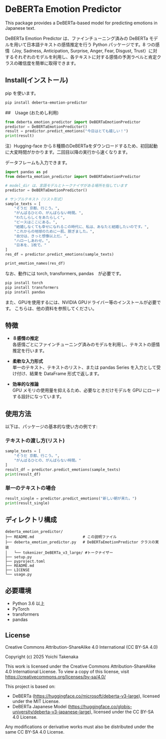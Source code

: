 # DeBERTa Emotion Predictor

This package provides a DeBERTa-based model for predicting emotions in Japanese text.


DeBERTa Emotion Predictor は、ファインチューニング済みの DeBERTa モデルを用いて日本語テキストの感情推定を行う Python パッケージです。8 つの感情（Joy, Sadness, Anticipation, Surprise, Anger, Fear, Disgust, Trust）に対するそれぞれのモデルを利用し、各テキストに対する感情の予測ラベルと肯定クラスの確信度を簡単に取得できます。

## Install(インストール)

pip を使います。

```bash
pip install deberta-emotion-predictor
```

##　Usage (おためし利用)

```python
from deberta_emotion_predictor import DeBERTaEmotionPredictor
predictor = DeBERTaEmotionPredictor()
result = predictor.predict_emotions("今日はとても嬉しい！")
print(result)
```

注）Hugging-face から８種類のDeBERTaをダウンロードするため、初回起動に大変時間がかかります。二回目以降の実行から速くなります。

データフレームも入力できます。

```python
import pandas as pd
from deberta_emotion_predictor import DeBERTaEmotionPredictor

# model_dir は、言語モデルとトークナイザがある場所を指しています
predictor = DeBERTaEmotionPredictor()

# サンプルテキスト（リスト形式）
sample_texts = [
    "そうだ 京都、行こう。",
    "がんばるひとの、がんばらない時間。",
    "わたしらしくをあたらしく",
    "ピースはここにある。",
    "結婚しなくても幸せになれるこの時代に、私は、あなたと結婚したいのです。",
    "これからの地球のために一肌、脱ぎました。",
    "自分は、きっと想像以上だ。",
    "ハローしあわせ。",
    "日本を、1枚で。"
]
res_df = predictor.predict_emotions(sample_texts)

print_emotion_names(res_df)
```

なお、動作には torch, transformers, pandas　が必要です。

```bash
pip install torch 
pip install transformers
pip install pandas 
```

また、GPUを使用するには、NVIDIA GPUドライバー等のインストールが必要です。
こちらは、他の資料を参照してください。


## 特徴

- **８感情の推定**  
  各感情ごとにファインチューニング済みのモデルを利用し、テキストの感情推定を行います。

- **柔軟な入力形式**  
  単一のテキスト、テキストのリスト、または pandas Series を入力として受け付け、結果を DataFrame 形式で返します。

- **効率的な推論**  
  GPU メモリの使用量を抑えるため、必要なときだけモデルを GPU にロードする設計になっています。


## 使用方法

以下は、パッケージの基本的な使い方の例です:


### テキストの渡し方(リスト)
```python
sample_texts = [
    "そうだ 京都、行こう。",
    "がんばるひとの、がんばらない時間。"
]
result_df = predictor.predict_emotions(sample_texts)
print(result_df)
```

### 単一のテキストの場合
```python
result_single = predictor.predict_emotions("新しい朝が来た。")
print(result_single)
```

## ディレクトリ構成
```
deberta_emotion_predictor/         
├── README.md                      # この説明ファイル
├── deberta_emotion_predictor.py   # DeBERTaEmotionPredictor クラスの実装
│   └── tokenizer_DeBERTa_v3_large/ #トークナイザー
├── setup.py
├── pyproject.toml
├── README.md
├── LICENSE
└── usage.py                       
```
## 必要環境
- Python 3.6 以上
- PyTorch
- transformers
- pandas

## License
Creative Commons Attribution-ShareAlike 4.0 International (CC BY-SA 4.0)

Copyright (c) 2025 Yoichi Takenaka

This work is licensed under the Creative Commons Attribution-ShareAlike 4.0 International License.
To view a copy of this license, visit https://creativecommons.org/licenses/by-sa/4.0/

This project is based on:
- DeBERTa (https://huggingface.co/microsoft/deberta-v3-large), licensed under the MIT License.
- DeBERTa Japanese Model (https://huggingface.co/globis-university/deberta-v3-japanese-large), licensed under the CC BY-SA 4.0 License.

Any modifications or derivative works must also be distributed under the same CC BY-SA 4.0 License.


